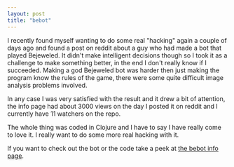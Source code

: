 ```yaml
---
layout: post
title: "bebot"
---
```


I recently found myself wanting to do some real "hacking" again a couple of days ago and found a post on reddit about a guy who had made a bot that played Bejeweled.
It didn't make intelligent decisions though so I took it as a challenge to make something better,
in the end I don't really know if I succeeded. Making a god Bejeweled bot was harder then just making the program know the rules of the game,
there were some quite difficult image analysis problems involved.

In any case I was very satisfied with the result and it drew a bit of attention, the info page had about 3000 views on the day I posted it on reddit and I currently have
11 watchers on the repo.

The whole thing was coded in Clojure and I have to say I have really come to love it. I really want to do some more real hacking with it.

If you want to check out the bot or the code take a peek at [the bebot info page](http://ique.github.com/bebot).